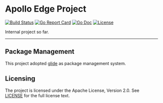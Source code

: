 # Apollo Edge Project

[![Build Status](https://travis-ci.org/taka-wang/apollo-edge.svg?branch=master)](https://travis-ci.org/taka-wang/apollo-edge)
[![Go Report Card](https://goreportcard.com/badge/github.com/taka-wang/apollo-edge)](https://goreportcard.com/report/github.com/taka-wang/apollo-edge)
[![Go Doc](https://img.shields.io/badge/godoc-reference-blue.svg?style=flat-square)](http://godoc.org/github.com/taka-wang/apollo-edge)
[![License](https://img.shields.io/badge/License-Apache%202.0-blue.svg)](https://opensource.org/licenses/Apache-2.0)
<!---[![Release](https://img.shields.io/github/release/taka-wang/apollo-edge.svg?style=flat-square)](https://github.com/taka-wang/apollo-edge)-->

Internal project so far.

---

## Package Management

This project adopted [glide](https://glide.sh/) as package management system.

## Licensing

The project is licensed under the Apache License, Version 2.0. See
[LICENSE](https://github.com/taka-wang/apollo-edge/blob/master/LICENSE) for the full
license text.